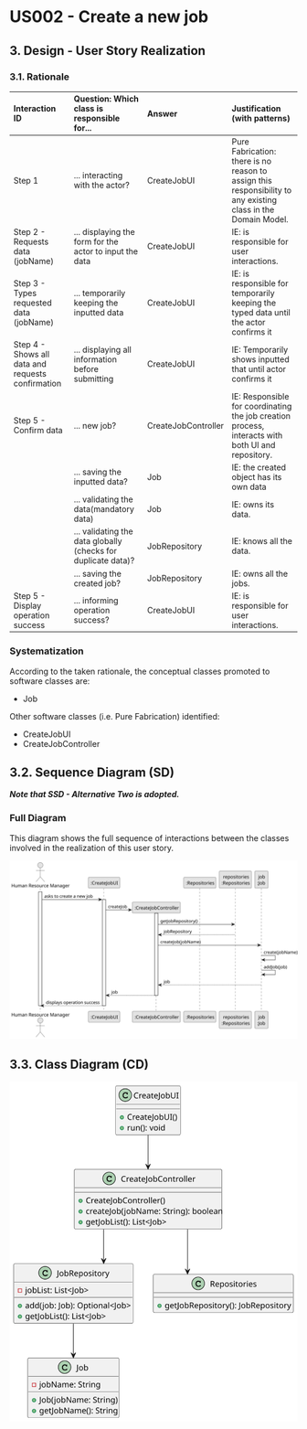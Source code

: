# US002 - Create a new job

## 3. Design - User Story Realization 

### 3.1. Rationale

| Interaction ID                                     | Question: Which class is responsible for...                    | Answer            | Justification (with patterns)                                                                                      |
|:---------------------------------------------------|:---------------------------------------------------------------|:------------------|:-------------------------------------------------------------------------------------------------------------------|
| Step 1  		                                         | 	... interacting with the actor?                               | CreateJobUI       | Pure Fabrication: there is no reason to assign this responsibility to any existing class in the Domain Model.      |
| Step 2 - Requests data  (jobName) 		               | 	... displaying the form for the actor to input the data						 | CreateJobUI       | IE: is responsible for user interactions.                                                                          |
| Step 3 - Types requested data (jobName)	           | 	... temporarily keeping the inputted data                      | CreateJobUI       | IE: is responsible for temporarily keeping the typed data until the actor confirms it                           |
| Step 4 - Shows all data and requests confirmation	 | 	... displaying all information before submitting              | CreateJobUI       | IE: Temporarily shows inputted that until actor confirms it                                                         |
| Step 5 - Confirm data		                            | 	... new job?                                                  | CreateJobController | IE: Responsible for coordinating the job creation process, interacts with both UI and repository.              |
| 		                                                 | 			... saving the inputted data?				                            | Job               | IE: the created object has its own data                                                                            |              
| 		                                                 | 	... validating the data(mandatory data)                       | Job               | IE: owns its data.                                                                                                 | 
| 			  		                                            | 	... validating the data globally (checks for duplicate data)? | JobRepository     | IE: knows all the data.                                                                                            | 
| 			  		                                            | 	... saving the created job?                                   | JobRepository     | IE: owns all the jobs.                                                                                             | 
| Step 5 - Display operation success                  | 	... informing operation success?                              | CreateJobUI       | IE: is responsible for user interactions.                                                                          |  


### Systematization ##

According to the taken rationale, the conceptual classes promoted to software classes are: 

* Job


Other software classes (i.e. Pure Fabrication) identified: 

* CreateJobUI  
* CreateJobController


## 3.2. Sequence Diagram (SD)

_**Note that SSD - Alternative Two is adopted.**_

### Full Diagram

This diagram shows the full sequence of interactions between the classes involved in the realization of this user story.

![Sequence Diagram - Full](svg/us002-sequence-diagram-full.svg)

[//]: # (### Split Diagrams)

[//]: # ()
[//]: # (The following diagram shows the same sequence of interactions between the classes involved in the realization of this user story, but it is split in partial diagrams to better illustrate the interactions between the classes.)

[//]: # ()
[//]: # (It uses Interaction Occurrence &#40;a.k.a. Interaction Use&#41;.)

[//]: # ()
[//]: # (![Sequence Diagram - split]&#40;svg/us006-sequence-diagram-split.svg&#41;)

[//]: # ()
[//]: # (**Get Task Category List Partial SD**)

[//]: # ()
[//]: # (![Sequence Diagram - Partial - Get Task Category List]&#40;svg/us006-sequence-diagram-partial-get-task-category-list.svg&#41;)

[//]: # ()
[//]: # (**Get Task Category Object**)

[//]: # ()
[//]: # (![Sequence Diagram - Partial - Get Task Category Object]&#40;svg/us006-sequence-diagram-partial-get-task-category.svg&#41;)

[//]: # ()
[//]: # (**Get Employee**)

[//]: # ()
[//]: # (![Sequence Diagram - Partial - Get Employee]&#40;svg/us006-sequence-diagram-partial-get-employee.svg&#41;)

[//]: # ()
[//]: # (**Create Task**)

[//]: # ()
[//]: # (![Sequence Diagram - Partial - Create Task]&#40;svg/us006-sequence-diagram-partial-create-task.svg&#41;)

## 3.3. Class Diagram (CD)

![Class Diagram](svg/us002-class-diagram.svg)